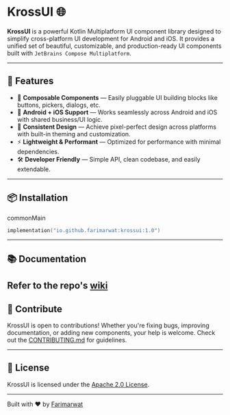 # KrossUI 🌐

**KrossUI** is a powerful Kotlin Multiplatform UI component library designed to simplify cross-platform UI development for Android and iOS. It provides a unified set of beautiful, customizable, and production-ready UI components built with `JetBrains Compose Multiplatform`.

---

## 🚀 Features

- 🧩 **Composable Components** — Easily pluggable UI building blocks like buttons, pickers, dialogs, etc.
- 📱 **Android + iOS Support** — Works seamlessly across Android and iOS with shared business/UI logic.
- 🎨 **Consistent Design** — Achieve pixel-perfect design across platforms with built-in theming and customization.
- ⚡ **Lightweight & Performant** — Optimized for performance with minimal dependencies.
- 🛠️ **Developer Friendly** — Simple API, clean codebase, and easily extendable.

---

## 📦 Installation

commonMain
```kotlin
implementation("io.github.farimarwat:krossui:1.0")
```

---

## 📚 Documentation

Refer to the repo's [wiki](https://github.com/farimarwat/KrossUi/wiki)
---

## 🙌 Contribute

KrossUI is open to contributions! Whether you're fixing bugs, improving documentation, or adding new components, your help is welcome. Check out the [CONTRIBUTING.md](CONTRIBUTING.md) for guidelines.

---

## 📄 License

KrossUI is licensed under the [Apache 2.0 License](LICENSE).

---

Built with ❤️ by [Farimarwat](https://github.com/farimarwat)
